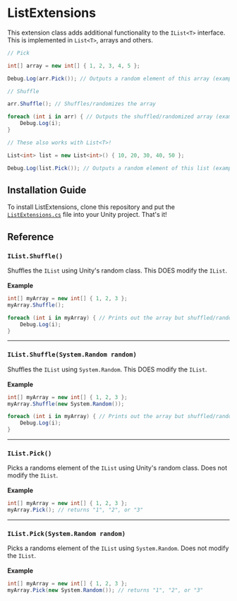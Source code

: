# ListExtensions
This extension class adds additional functionality to the `IList<T>` interface. This is implemented in `List<T>`, arrays and others.

```cs
// Pick

int[] array = new int[] { 1, 2, 3, 4, 5 };

Debug.Log(arr.Pick()); // Outputs a random element of this array (example: "3")

// Shuffle

arr.Shuffle(); // Shuffles/randomizes the array

foreach (int i in arr) { // Outputs the shuffled/randomized array (example: "2 3 5 1 4")
	Debug.Log(i);
}

// These also works with List<T>!

List<int> list = new List<int>() { 10, 20, 30, 40, 50 };

Debug.Log(list.Pick()); // Outputs a random element of this list (example: "50")
```

## Installation Guide
To install ListExtensions, clone this repository and put the [`ListExtensions.cs`](https://github.com/EliteAsian123/EliteAsians-Unity-Extensions/blob/master/ListExtensions.cs) file into your Unity project. That's it!

## Reference
### `IList.Shuffle()`
Shuffles the `IList` using Unity's random class. This DOES modify the `IList`.<br />
<br />
**Example**
```cs
int[] myArray = new int[] { 1, 2, 3 };
myArray.Shuffle();

foreach (int i in myArray) { // Prints out the array but shuffled/randomized (example: "3 1 2")
	Debug.Log(i);
}
```
<hr />

### `IList.Shuffle(System.Random random)`
Shuffles the `IList` using `System.Random`. This DOES modify the `IList`.<br />
<br />
**Example**
```cs
int[] myArray = new int[] { 1, 2, 3 };
myArray.Shuffle(new System.Random());

foreach (int i in myArray) { // Prints out the array but shuffled/randomized (example: "3 1 2")
	Debug.Log(i);
}
```
<hr />

### `IList.Pick()`
Picks a randoms element of the `IList` using Unity's random class. Does not modify the `IList`.<br />
<br />
**Example**
```cs
int[] myArray = new int[] { 1, 2, 3 };
myArray.Pick(); // returns "1", "2", or "3"
```
<hr />

### `IList.Pick(System.Random random)`
Picks a randoms element of the `IList` using `System.Random`. Does not modify the `IList`.<br />
<br />
**Example**
```cs
int[] myArray = new int[] { 1, 2, 3 };
myArray.Pick(new System.Random()); // returns "1", "2", or "3"
```